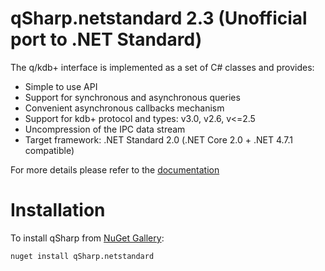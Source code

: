 <!-- img src="http://www.devnet.de/fileadmin/images/DEVnet_Logo2014.png" width="150px" height="150px"/-->

qSharp.netstandard 2.3 (Unofficial port to .NET Standard)
==========

The q/kdb+ interface is implemented as a set of C# classes and provides:
- Simple to use API
- Support for synchronous and asynchronous queries
- Convenient asynchronous callbacks mechanism
- Support for kdb+ protocol and types: v3.0, v2.6, v<=2.5
- Uncompression of the IPC data stream
- Target framework: .NET Standard 2.0 (.NET Core 2.0 + .NET 4.7.1 compatible)


For more details please refer to the [documentation](doc/Readme.md)

Installation
============

To install qSharp from [NuGet Gallery](https://www.nuget.org/packages/qsharp.netstandard/):

``nuget install qSharp.netstandard``
